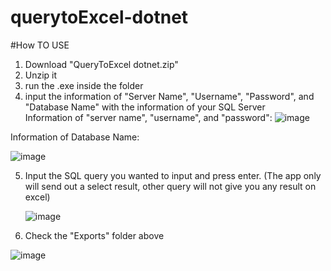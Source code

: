 # querytoExcel-dotnet


#How TO USE


1. Download "QueryToExcel dotnet.zip"
2. Unzip it
3. run the .exe inside the folder
4. input the information of "Server Name", "Username", "Password", and "Database Name" with the information of your SQL Server  
Information of "server name", "username", and "password":
![image](https://github.com/user-attachments/assets/f277f494-6c18-462d-92fc-706005287d9e)

Information of Database Name: 

![image](https://github.com/user-attachments/assets/c108ff45-e19d-4df1-bd6a-bc24bebdc999)

5. Input the SQL query you wanted to input and press enter. (The app only will send out a select result, other query will not give you any result on excel)
   
   ![image](https://github.com/user-attachments/assets/3904d774-5366-4089-afe0-3c76672eaaa9)


6. Check the "Exports" folder above

![image](https://github.com/user-attachments/assets/770a86ed-fcff-4ef0-ae85-ef7c32b678fa)

